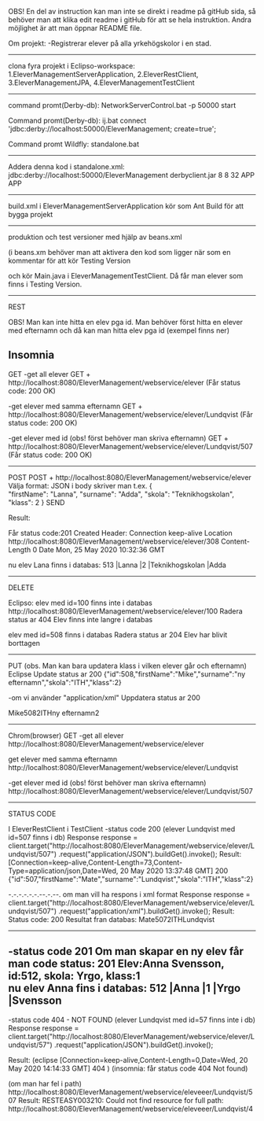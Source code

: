 OBS! En del av instruction kan man inte se direkt i readme på gitHub sida, så
behöver man att klika edit readme i gitHub för att se hela instruktion.
Andra möjlighet är att man öppnar README file.

Om projekt:
-Registrerar elever på alla yrkehögskolor i en stad.
__________________________________________________________________
clona fyra projekt i Eclipso-workspace:
1.EleverManagementServerApplication,
2.EleverRestClient,
3.EleverManagementJPA,
4.EleverManagementTestClient
_____________________________________________________________________

command promt(Derby-db):
NetworkServerControl.bat -p 50000 start

Command promt(Derby-db):
 ij.bat 
connect 'jdbc:derby://localhost:50000/EleverManagement; create=true';

Command promt Wildfly: 
standalone.bat
______________________________________________________________________
Addera denna kod i standalone.xml: <datasource jndi-name="java:/EleverDatabase" pool-name="EleverDatabase" enabled="true" use-java-context="true">
<connection-url>jdbc:derby://localhost:50000/EleverManagement</connection-url>
<driver>derbyclient.jar</driver>
<pool>
<min-pool-size>8</min-pool-size>
<initial-pool-size>8</initial-pool-size>
<max-pool-size>32</max-pool-size>
</pool>
<security>
<user-name>APP</user-name>
<password>APP</password>
</security>
</datasource>
_________________________________________________________________________________________________________


build.xml i EleverManagementServerApplication kör som Ant Build för att bygga projekt

________________________________________________________________________________________________________
produktion och test versioner med hjälp av  beans.xml

(i beans.xm behöver man att aktivera den kod som ligger när som en kommentar för att kör Testing Version
 <!-- gör koden som kommentar för att programmet köra default version dvs Production Verison
     <alternatives>
	<class>com.yrgo.dataaccess.EleverDataAccessTestingVersion</class>
	</alternatives>
	-->
och kör Main.java i EleverManagementTestClient. Då får man elever som finns i Testing Version.
_______________________________________________________________________________________________________


REST


OBS! Man kan inte hitta en elev pga id. 
Man behöver först hitta en elever med efternamn och då kan man hitta elev pga id
(exempel finns ner)



Insomnia
---------------------------------------------------------------------------------
GET
-get all elever
GET + http://localhost:8080/EleverManagement/webservice/elever
(Får status code: 200 OK)


-get elever med samma efternamn
GET + http://localhost:8080/EleverManagement/webservice/elever/Lundqvist
(Får status code: 200 OK)

-get elever med id (obs! först behöver man skriva efternamn)
GET + http://localhost:8080/EleverManagement/webservice/elever/Lundqvist/507
(Får status code: 200 OK)

---------------------------------------------------------------------------------

POST
POST + http://localhost:8080/EleverManagement/webservice/elever    
Välja format: JSON
i body skriver man t.ex.
{    
    "firstName": "Lanna",
    "surname": "Adda",
    "skola": "Teknikhogskolan",
    "klass": 2
  }
SEND


Result:

Får status code:201 Created
Header:
Connection	keep-alive
Location	http://localhost:8080/EleverManagement/webservice/elever/308
Content-Length	0
Date	Mon, 25 May 2020 10:32:36 GMT

nu elev Lana finns i databas:	513        |Lanna        |2          |Teknikhogskolan     |Adda


----------------------------------------------------------------------------------------------

DELETE

Eclipso:
elev med id=100 finns inte i databas
http://localhost:8080/EleverManagement/webservice/elever/100
Radera status ar 404
Elev finns inte langre i databas

elev med id=508 finns  i databas
Radera status ar 204
Elev har blivit borttagen

___________________________________________________________________________________________________



PUT (obs. Man kan bara updatera klass i vilken elever går och efternamn)
Eclipse
Update status ar 200
{"id":508,"firstName":"Mike","surname":"ny efternamn","skola":"ITH","klass":2}

-om vi använder "application/xml"
Uppdatera status ar 200
<?xml version="1.0" encoding="UTF-8" standalone="yes"?><elever><firstName>Mike</firstName><id>508</id><klass>2</klass><skola>ITH</skola><surname>ny efternamn2</surname></elever>




_________________________________________________________________________________________________


Chrom(browser)
GET
-get all elever
http://localhost:8080/EleverManagement/webservice/elever

get elever med samma efternamn
http://localhost:8080/EleverManagement/webservice/elever/Lundqvist

-get elever med id (obs! först behöver man skriva efternamn)
http://localhost:8080/EleverManagement/webservice/elever/Lundqvist/507

__________________________________________________________________________________________________





STATUS CODE

I EleverRestClient i TestClient
-status code 200
(elever Lundqvist med id=507 finns i db)
Response response = client.target("http://localhost:8080/EleverManagement/webservice/elever/Lundqvist/507")
				.request("application/JSON").buildGet().invoke();
Result:
[Connection=keep-alive,Content-Length=73,Content-Type=application/json,Date=Wed, 20 May 2020 13:37:48 GMT]
200
{"id":507,"firstName":"Mate","surname":"Lundqvist","skola":"ITH","klass":2}


-.-.-.-.-.-.--.-.--.
om man vill ha respons i xml format
Response response = client.target("http://localhost:8080/EleverManagement/webservice/elever/Lundqvist/507")
				.request("application/xml").buildGet().invoke();
Result:
Status code: 200
Resultat fran databas: <?xml version="1.0" encoding="UTF-8" standalone="yes"?><elever><firstName>Mate</firstName><id>507</id><klass>2</klass><skola>ITH</skola><surname>Lundqvist</surname></elever>



-------------------------------------------------------------------------------------------------------------------
-status code 201
Om man skapar en ny elev får man code status: 201
Elev:Anna Svensson, id:512, skola: Yrgo,  klass:1	
nu elev Anna fins i databas: 512  |Anna       |1          |Yrgo   |Svensson
--------------------------------------------------------------------------------------------------------------------

-status code 404 - NOT FOUND
(elever Lundqvist med id=57 finns inte i db)
Response response = client.target("http://localhost:8080/EleverManagement/webservice/elever/Lundqvist/57")
				.request("application/JSON").buildGet().invoke();

Result:
(eclipse
[Connection=keep-alive,Content-Length=0,Date=Wed, 20 May 2020 14:14:33 GMT]
404
)
(insomnia: får status code 404 Not found)


(om man har fel i path)
http://localhost:8080/EleverManagement/webservice/eleveeer/Lundqvist/507
Result:
RESTEASY003210: Could not find resource for full path: http://localhost:8080/EleverManagement/webservice/eleveeer/Lundqvist/4











